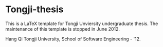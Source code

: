 Tongji-thesis
===

This is a LaTeX template for Tongji Unviersity undergraduate thesis. The maintenance of this template is stopped in June 2012.

Hang Qi
Tongji University, School of Software Engineering - '12.
